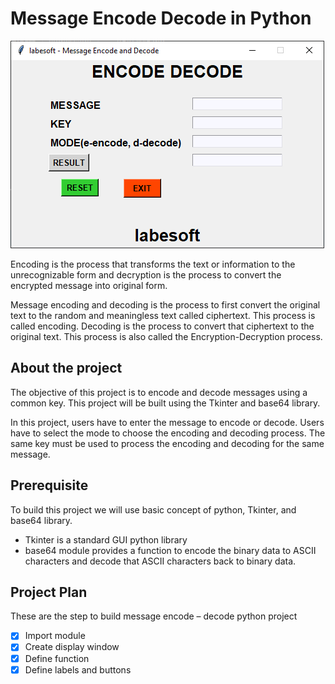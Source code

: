 # Message Encode Decode in Python

![img.png](img.png)

Encoding is the process that transforms the text or information to the 
unrecognizable form and decryption is the process to convert the encrypted 
message into original form.

Message encoding and decoding is the process to first convert the original 
text to the random and meaningless text called ciphertext. This process is 
called encoding. Decoding is the process to convert that ciphertext to the 
original text. This process is also called the Encryption-Decryption process.

## About the project

The objective of this project is to encode and decode messages using a 
common key. This project will be built using the Tkinter and base64 library.

In this project, users have to enter the message to encode or decode. Users 
have to select the mode to choose the encoding and decoding process. The 
same key must be used to process the encoding and decoding for the same message.

## Prerequisite

To build this project we will use basic concept of python, Tkinter, and 
base64 library.

- Tkinter is a standard GUI python library
- base64 module provides a function to encode the binary data to ASCII 
  characters and decode that ASCII characters back to binary data.
  
## Project Plan

These are the step to build message encode – decode python project

- [X] Import module
- [X] Create display window
- [X] Define function
- [X] Define labels and buttons
